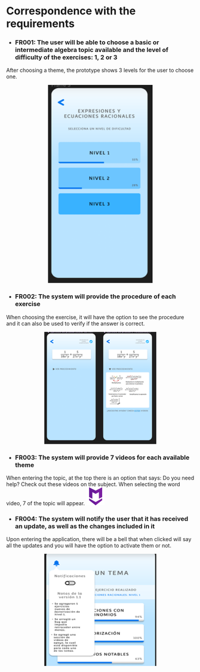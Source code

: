 # Correspondence with the requirements
- ### FR001: The user will be able to choose a basic or intermediate algebra topic available and the level of difficulty of the exercises: 1, 2 or 3
After choosing a theme, the prototype shows 3 levels for the user to choose one.

<p align="center">
  <img width="280" height="530" src="https://github.com/CesarHuertaUADY/Proyecto_Fundamentos_IS/blob/Third-Deadline/Design/Correspondence%20with%20requirements/FR001.png">
</p>

- ### FR002: The system will provide the procedure of each exercise
When choosing the exercise, it will have the option to see the procedure and it can also be used to verify if the answer is correct.
<p align="center">
  <img width="300" height="300" src="https://github.com/CesarHuertaUADY/Proyecto_Fundamentos_IS/blob/Third-Deadline/Design/Correspondence%20with%20requirements/FR002.png">
</p>


- ### FR003: The system will provide 7 videos for each available theme
When entering the topic, at the top there is an option that says: Do you need help? Check out these videos on the subject. When selecting the word video, 7 of the topic will appear.
![alt text](https://github.com/adam-p/markdown-here/raw/master/src/common/images/icon48.png "Logo Title Text 1")

- ### FR004: The system will notify the user that it has received an update, as well as the changes included in it
Upon entering the application, there will be a bell that when clicked will say all the updates and you will have the option to activate them or not.
<p align="center">
  <img width="300" height="300" src="https://github.com/CesarHuertaUADY/Proyecto_Fundamentos_IS/blob/Third-Deadline/Design/Correspondence%20with%20requirements/Images/FR004.png">
</p>
